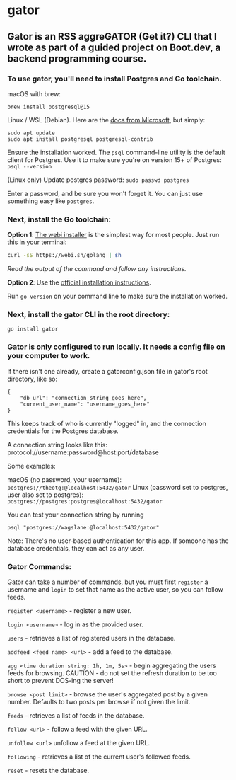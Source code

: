 # gator

## Gator is an RSS aggreGATOR (Get it?) CLI that I wrote as part of a guided project on Boot.dev, a backend programming course.

### To use gator, you'll need to install Postgres and Go toolchain.

macOS with brew:

`brew install postgresql@15`

Linux / WSL (Debian). Here are the [docs from Microsoft](https://learn.microsoft.com/en-us/windows/wsl/tutorials/wsl-database#install-postgresql), but simply:

```
sudo apt update
sudo apt install postgresql postgresql-contrib
```

Ensure the installation worked. The `psql` command-line utility is the default client for Postgres. Use it to make sure you're on version 15+ of Postgres:
```psql --version```

(Linux only) Update postgres password:
```sudo passwd postgres```

Enter a password, and be sure you won't forget it. You can just use something easy like `postgres`.

### Next, install the Go toolchain:

**Option 1**: [The webi installer](https://webinstall.dev/golang/) is the simplest way for most people. Just run this in your terminal:

```bash
curl -sS https://webi.sh/golang | sh
```

_Read the output of the command and follow any instructions._

**Option 2**: Use the [official installation instructions](https://go.dev/doc/install).

Run `go version` on your command line to make sure the installation worked.

### Next, install the gator CLI in the root directory:

`go install gator`


### Gator is only configured to run locally. It needs a config file on your computer to work.


If there isn't one already, create a gatorconfig.json file in gator's root directory, like so:

```
{
    "db_url": "connection_string_goes_here",
    "current_user_name": "username_goes_here"
}
```

This keeps track of who is currently "logged" in, and the connection credentials for the Postgres database.

A connection string looks like this: protocol://username:password@host:port/database

Some examples:

macOS (no password, your username): `postgres://theotg:@localhost:5432/gator`
Linux (password set to postgres, user also set to postgres): `postgres://postgres:postgres@localhost:5432/gator`

You can test your connection string by running

`psql "postgres://wagslane:@localhost:5432/gator"`

Note: There's no user-based authentication for this app. If someone has the database credentials, they can act as any user. 

### Gator Commands:

Gator can take a number of commands, but you must first `register` a username and `login` to set that name as the active user, so you can follow feeds.

`register <username>` - register a new user.

`login <username>` - log in as the provided user.

`users` - retrieves a list of registered users in the database.

`addfeed <feed name> <url>` - add a feed to the database.

`agg <time duration string: 1h, 1m, 5s>` - begin aggregating the users feeds for browsing. CAUTION - do not set the refresh duration to be too short to prevent DOS-ing the server!

`browse <post limit>` - browse the user's aggregated post by a given number. Defaults to two posts per browse if not given the limit.

`feeds` - retrieves a list of feeds in the database.

`follow <url>` - follow a feed with the given URL.

`unfollow <url>` unfollow a feed at the given URL.

`following` - retrieves a list of the current user's followed feeds.

`reset` - resets the database.
